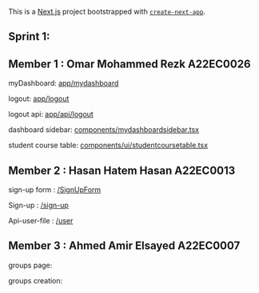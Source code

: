 This is a [Next.js](https://nextjs.org) project bootstrapped with [`create-next-app`](https://nextjs.org/docs/app/api-reference/cli/create-next-app).

## Sprint 1:
## Member 1 : Omar Mohammed Rezk A22EC0026
myDashboard: [app/mydashboard](https://github.com/i3omr/UTM-Study-Group-Finder/tree/Omar_Mohammed_Rezk_A22EC0026/app/mydashboard)

logout: [app/logout](https://github.com/i3omr/UTM-Study-Group-Finder/tree/Omar_Mohammed_Rezk_A22EC0026/app/logout)

logout api: [app/api/logout](https://github.com/i3omr/UTM-Study-Group-Finder/tree/Omar_Mohammed_Rezk_A22EC0026/app/api/logout)

dashboard sidebar: [components/mydashboardsidebar.tsx](/https://github.com/i3omr/UTM-Study-Group-Finder/blob/Omar_Mohammed_Rezk_A22EC0026/components/mydashboardsidebar.tsx)

student course table: [components/ui/studentcoursetable.tsx](https://github.com/i3omr/UTM-Study-Group-Finder/tree/Omar_Mohammed_Rezk_A22EC0026/components/ui/studentcoursetable.tsx)

## Member 2 : Hasan Hatem Hasan A22EC0013
sign-up form : [/SignUpForm](https://github.com/i3omr/UTM-Study-Group-Finder/blob/HASAN_HATEM_HATEM_A22EC0013/components/ui/form/SignUpForm.tsx)

Sign-up : [/sign-up](https://github.com/i3omr/UTM-Study-Group-Finder/tree/HASAN_HATEM_HATEM_A22EC0013/app/auth/sign-up)

Api-user-file : [/user](https://github.com/i3omr/UTM-Study-Group-Finder/tree/HASAN_HATEM_HATEM_A22EC0013/app/api/user)

## Member 3 : Ahmed Amir Elsayed A22EC0007
groups page: []()

groups creation: []()
